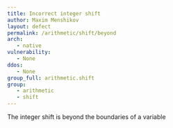 ```yaml
---
title: Incorrect integer shift
author: Maxim Menshikov
layout: defect
permalink: /arithmetic/shift/beyond
arch:
   - native
vulnerability:
   - None
ddos:
   - None
group_full: arithmetic.shift
group:
   - arithmetic
   - shift
---
```


The integer shift is beyond the boundaries of a variable
